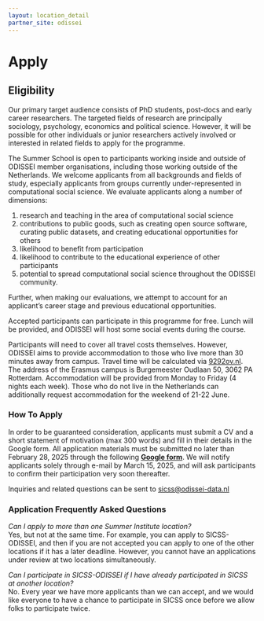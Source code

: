 ```yaml
---
layout: location_detail
partner_site: odissei
---
```


[//]: # (Update the following info to match your location!)

# Apply

## Eligibility

Our primary target audience consists of PhD students, post-docs and early career researchers. The targeted fields of research are principally sociology, psychology, economics and political science. However, it will be possible for other individuals or junior researchers actively involved or interested in related fields to apply for the programme.

The Summer School is open to participants working inside and outside of ODISSEI member organisations, including those working outside of the Netherlands. We welcome applicants from all backgrounds and fields of study, especially applicants from groups currently under-represented in computational social science. We evaluate applicants along a number of dimensions:  
 
1. research and teaching in the area of computational social science  
2. contributions to public goods, such as creating open source software, curating public datasets, and creating educational opportunities for others  
3. likelihood to benefit from participation  
4. likelihood to contribute to the educational experience of other participants  
5. potential to spread computational social science throughout the ODISSEI community.  

Further, when making our evaluations, we attempt to account for an applicant’s career stage and previous educational opportunities.

Accepted participants can participate in this programme for free. Lunch will be provided, and ODISSEI will host some social events during the course.  
  
Participants will need to cover all travel costs themselves. However, ODISSEI aims to provide accommodation to those who live more than 30 minutes away from campus. Travel time will be calculated via [9292ov.nl](http://9292ov.nl/). The address of the Erasmus campus is Burgemeester Oudlaan 50, 3062 PA Rotterdam. Accommodation will be provided from Monday to Friday (4 nights each week). Those who do not live in the Netherlands can additionally request accommodation for the weekend of 21-22 June.

### How To Apply

In order to be guaranteed consideration, applicants must submit a CV and a short statement of motivation (max 300 words) and fill in their details in the Google form. All application materials must be submitted no later than February 28, 2025 through the following <b>[Google form](https://docs.google.com/forms/d/e/1FAIpQLSf7Geba9Sl9496aQNMlcMMywlPSQHMYzYLPXRTNyRRPgPBD5w/viewform)</b>. We will notify applicants solely through e-mail by March 15, 2025, and will ask participants to confirm their participation very soon thereafter.

Inquiries and related questions can be sent to <sicss@odissei-data.nl>

### Application Frequently Asked Questions

<i>Can I apply to more than one Summer Institute location?</i><br>
Yes, but not at the same time. For example, you can apply to SICSS-ODISSEI, and then if you are not accepted you can apply to one of the other locations if it has a later deadline. However, you cannot have an applications under review at two locations simultaneously.

<i>Can I participate in SICSS-ODISSEI if I have already participated in SICSS at another location?</i><br>
No. Every year we have more applicants than we can accept, and we would like everyone to have a chance to participate in SICSS once before we allow folks to participate twice.
